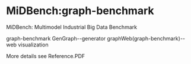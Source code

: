 # MiDBench:graph-benchmark

MiDBench: Multimodel Industrial Big Data Benchmark

graph-benchmark
GenGraph--generator
graphWeb(graph-benchmark)--web visualization

More details see Reference.PDF

